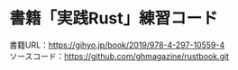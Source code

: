 # 書籍「実践Rust」練習コード
書籍URL：https://gihyo.jp/book/2019/978-4-297-10559-4<br>
ソースコード：https://github.com/ghmagazine/rustbook.git
